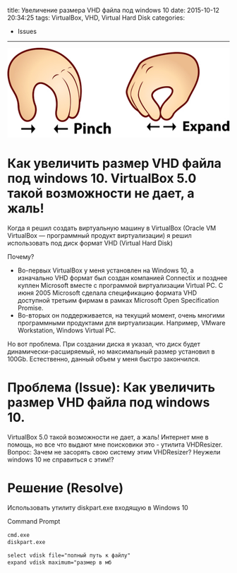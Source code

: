 title: Увеличение размера VHD файла под windows 10
date: 2015-10-12 20:34:25
tags: VirtualBox, VHD, Virtual Hard Disk 
categories:
 - Issues
---

![](/images/pinch_expand.jpg)

# Как увеличить размер VHD файла под windows 10. VirtualBox 5.0 такой возможности не дает, а жаль!

Когда я решил создать виртуальную машину в VirtualBox (Oracle VM VirtualBox — программный продукт виртуализации) я решил использовать под диск формат VHD (Virtual Hard Disk)

Почему? 

- Во-первых VirtualBox у меня установлен на Windows 10, а изначально VHD формат был создан компанией Connectix и позднее куплен Microsoft вместе с программой виртуализации Virtual PC. C июня 2005 Microsoft сделала спецификацию формата VHD доступной третьим фирмам в рамках Microsoft Open Specification Promise.
- Во-вторых он поддерживается, на текущий момент, очень многими программными продуктами для виртуализации. Например, VMware Workstation, Windows Virtual PC.

Но вот проблема. При создании диска я указал, что диск будет динамически-расширяемый, но максимальный размер установил в 100Gb. Естественно, данный объем у меня быстро закончился.

# Проблема (Issue): Как увеличить размер VHD файла под windows 10.

VirtualBox 5.0 такой возможности не дает, а жаль! Интернет мне в помощь, но все что выдают мне поисковики это - утилита VHDResizer. Вопрос: Зачем не засорять свою систему этим VHDResizer? Неужели windows 10 не справиться с этим!?

# Решение (Resolve)

Использовать утилиту diskpart.exe входящую в Windows 10

Command Prompt

``` 
cmd.exe
diskpart.exe

```

```
select vdisk file="полный путь к файлу"
expand vdisk maximum="размер в мб

```
